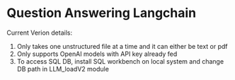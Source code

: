 # Question Answering Langchain
Current Verion details:
1. Only takes one unstructured file at a time and it can either be text or pdf
2. Only supports OpenAI models with API key already fed
3. To access SQL DB, install SQL workbench on local system and change DB path in LLM_loadV2 module
